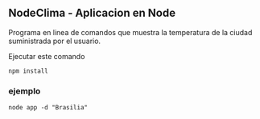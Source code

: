 ## NodeClima - Aplicacion en Node

Programa en linea de comandos que muestra la temperatura de la ciudad suministrada por el usuario.

Ejecutar este comando

```
npm install
```


### ejemplo

```
node app -d "Brasilia"
```
